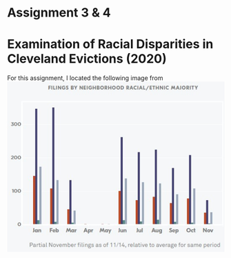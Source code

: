 # Assignment 3 & 4 

# Examination of Racial Disparities in Cleveland Evictions (2020)

For this assignment, I located the following image from ![screenshot](test1.jpg)

<div class="flourish-embed flourish-chart" data-src="visualisation/4384211"><script src="https://public.flourish.studio/resources/embed.js"></script></div>
